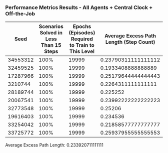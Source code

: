 ### Performance Metrics Results - All Agents + Central Clock + Off-the-Job
| Seed      | Scenarios Solved in Less Than 15 Steps | Epochs (Episodes) Required to Train to This Level | Average Excess Path Length (Step Count) |
|-----------|-----------------------------------------|---------------------------------------------------|------------------------------------------|
| 34553312  | 100%                                    | 19999                                             | 0.23790311111111112                                 |
| 32459525  | 100%                                    | 19999                                             | 0.1933408888888889                       |
| 17287966  | 100%                                    | 19999                                             | 0.25179644444444443                      |
| 3210744   | 100%                                    | 19999                                             | 0.2264311111111111                       |
| 28189744  | 100%                                    | 19999                                             | 0.225252                       |
| 20067541  | 100%                                    | 19999                                             | 0.23992222222222223                      |
| 32773548  | 100%                                    | 19999                                             | 0.25206                       |
| 19616403  | 100%                                    | 19999                                             | 0.234536                       |
| 33254042  | 100%                                    | 19999                                             | 0.21858577777777777                       |
| 33725772  | 100%                                    | 19999                                             | 0.25937955555555553                                  |

Average Excess Path Length: 0.233920711111111